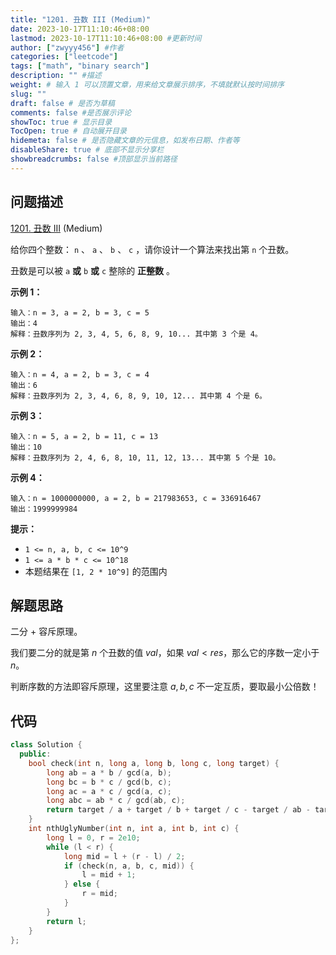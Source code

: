 ```yaml
---
title: "1201. 丑数 III (Medium)"
date: 2023-10-17T11:10:46+08:00
lastmod: 2023-10-17T11:10:46+08:00 #更新时间
author: ["zwyyy456"] #作者
categories: ["leetcode"]
tags: ["math", "binary search"]
description: "" #描述
weight: # 输入 1 可以顶置文章，用来给文章展示排序，不填就默认按时间排序
slug: ""
draft: false # 是否为草稿
comments: false #是否展示评论
showToc: true # 显示目录
TocOpen: true # 自动展开目录
hidemeta: false # 是否隐藏文章的元信息，如发布日期、作者等
disableShare: true # 底部不显示分享栏
showbreadcrumbs: false #顶部显示当前路径
---
```

## 问题描述

[1201. 丑数 III][link] (Medium)

[link]: https://leetcode.cn/problems/ugly-number-iii/

给你四个整数： `n` 、 `a` 、 `b` 、 `c` ，请你设计一个算法来找出第 `n` 个丑数。

丑数是可以被 `a` **或** `b` **或** `c` 整除的 **正整数** 。

**示例 1：**

```
输入：n = 3, a = 2, b = 3, c = 5
输出：4
解释：丑数序列为 2, 3, 4, 5, 6, 8, 9, 10... 其中第 3 个是 4。
```

**示例 2：**

```
输入：n = 4, a = 2, b = 3, c = 4
输出：6
解释：丑数序列为 2, 3, 4, 6, 8, 9, 10, 12... 其中第 4 个是 6。
```

**示例 3：**

```
输入：n = 5, a = 2, b = 11, c = 13
输出：10
解释：丑数序列为 2, 4, 6, 8, 10, 11, 12, 13... 其中第 5 个是 10。
```

**示例 4：**

```
输入：n = 1000000000, a = 2, b = 217983653, c = 336916467
输出：1999999984
```

**提示：**

- `1 <= n, a, b, c <= 10^9`
- `1 <= a * b * c <= 10^18`
- 本题结果在 `[1, 2 * 10^9]` 的范围内

## 解题思路

二分 + 容斥原理。

我们要二分的就是第 $n$ 个丑数的值 $val$，如果 $val < res$，那么它的序数一定小于 $n$。

判断序数的方法即容斥原理，这里要注意 $a, b, c$ 不一定互质，要取最小公倍数！

## 代码

```cpp
class Solution {
  public:
    bool check(int n, long a, long b, long c, long target) {
        long ab = a * b / gcd(a, b);
        long bc = b * c / gcd(b, c);
        long ac = a * c / gcd(a, c);
        long abc = ab * c / gcd(ab, c);
        return target / a + target / b + target / c - target / ab - target / bc - target / ac + target / abc < n;
    }
    int nthUglyNumber(int n, int a, int b, int c) {
        long l = 0, r = 2e10;
        while (l < r) {
            long mid = l + (r - l) / 2;
            if (check(n, a, b, c, mid)) {
                l = mid + 1;
            } else {
                r = mid;
            }
        }
        return l;
    }
};
```
